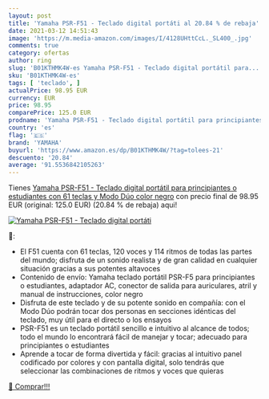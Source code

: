 ```yaml
---
layout: post
title: 'Yamaha PSR-F51 - Teclado digital portáti al 20.84 % de rebaja'
date: 2021-03-12 14:51:43
image: 'https://m.media-amazon.com/images/I/4128UHttCcL._SL400_.jpg'
comments: true
category: ofertas
author: ring
slug: 'B01KTHMK4W-es Yamaha PSR-F51 - Teclado digital portátil para...'
sku: 'B01KTHMK4W-es'
tags: [ 'teclado', ]
actualPrice: 98.95 EUR
currency: EUR
price: 98.95
comparePrice: 125.0 EUR
prodname: 'Yamaha PSR-F51 - Teclado digital portátil para principiantes o estudiantes con 61 teclas y Modo Dúo  color negro'
country: 'es'
flag: '🇪🇸'
brand: 'YAMAHA'
buyurl: 'https://www.amazon.es/dp/B01KTHMK4W/?tag=tolees-21'
descuento: '20.84'
average: '91.5536842105263'
---
```


Tienes [Yamaha PSR-F51 - Teclado digital portátil para principiantes o estudiantes con 61 teclas y Modo Dúo  color negro](https://www.amazon.es/dp/B01KTHMK4W/?tag=tolees-21) con precio final de  98.95 EUR (original: 125.0 EUR) (20.84 %  de rebaja) aqui!

[![Yamaha PSR-F51 - Teclado digital portáti](https://m.media-amazon.com/images/I/4128UHttCcL._SL400_.jpg)](https://www.amazon.es/dp/B01KTHMK4W/?tag=tolees-21)

🔎:

- El F51 cuenta con 61 teclas, 120 voces y 114 ritmos de todas las partes del mundo; disfruta de un sonido realista y de gran calidad en cualquier situación gracias a sus potentes altavoces
- Contenido de envío: Yamaha teclado portátil PSR-F5 para principiantes o estudiantes, adaptador AC, conector de salida para auriculares, atril y manual de instrucciones, color negro
- Disfruta de este teclado y de su potente sonido en compañía: con el Modo Dúo podrán tocar dos personas en secciones idénticas del teclado, muy útil para el directo o los ensayos
- PSR-F51 es un teclado portátil sencillo e intuitivo al alcance de todos; todo el mundo lo encontrará fácil de manejar y tocar; adecuado para principiantes o estudiantes
- Aprende a tocar de forma divertida y fácil: gracias al intuitivo panel codificado por colores y con pantalla digital, solo tendrás que seleccionar las combinaciones de ritmos y voces que quieras

[🛒 Comprar!!!](https://www.amazon.es/dp/B01KTHMK4W/?tag=tolees-21)
